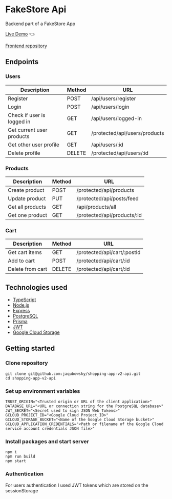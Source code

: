 # FakeStore Api

Backend part of a FakeStore App

[Live Demo](https://boisterous-pastelito-fa5201.netlify.app) :point_left:

[Frontend repository](https://github.com/jaqubowsky/shopping-app-v2)

## Endpoints

### Users

| Description                 | Method | URL                           |
| --------------------------- | ------ | ----------------------------- |
| Register                    | POST   | /api/users/register           |
| Login                       | POST   | /api/users/login              |
| Check if user is logged in  | GET    | /api/users/logged-in          |
| Get current user products   | GET    | /protected/api/users/products |
| Get other user profile      | GET    | /api/users/:id                |
| Delete profile              | DELETE | /protected/api/users/:id      |

### Products

| Description       | Method | URL                       |
| ----------------- | ------ | --------------------------|
| Create product   | POST  | /protected/api/products     |
| Update product   | PUT   | /protected/api/posts/feed   |
| Get all products | GET   | /api/products/all           |
| Get one product  | GET   | /protected/api/products/:id |


### Cart

| Description       | Method | URL                         |
| ----------------- | ------ | --------------------------- |
| Get cart items    | GET    | /protected/api/cart/:postId |
| Add to cart       | POST   | /protected/api/cart/:id     |
| Delete from cart  | DELETE | /protected/api/cart/:id     |

## Technologies used

- [TypeScript](https://www.typescriptlang.org/)
- [Node.js](https://nodejs.org/)
- [Express](https://expressjs.com/)
- [PostgreSQL](https://www.postgresql.org)
- [Prisma](https://www.prisma.io)
- [JWT](https://jwt.io/)
- [Google Cloud Storage](https://www.npmjs.com/package/@google-cloud/storage?activeTab=readme)

## Getting started

### Clone repository

```
git clone git@github.com:jaqubowsky/shopping-app-v2-api.git
cd shopping-app-v2-api
```

### Set up environment variables

```
TRUST_ORIGIN="<Trusted origin or URL of the client application>"
DATABASE_URL="<URL or connection string for the PostgreSQL database>"
JWT_SECRET="<Secret used to sign JSON Web Tokens>"
GCLOUD_PROJECT_ID="<Google Cloud Project ID>"
GCLOUD_STORAGE_BUCKET="<Name of the Google Cloud Storage bucket>"
GCLOUD_APPLICATION_CREDENTIALS="<Path or filename of the Google Cloud service account credentials JSON file>"
```

### Install packages and start server

```
npm i
npm run build
npm start
```
### Authentication

For users authentication I used JWT tokens which are stored on the sessionStorage
